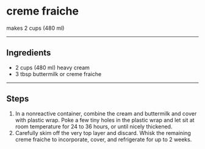 # creme fraiche

makes 2 cups (480 ml)

---

## Ingredients

* 2 cups (480 ml) heavy cream
* 3 tbsp buttermilk or creme fraiche

---

## Steps

1.  In a nonreactive container, combine the cream and buttermilk and cover with  plastic wrap. Poke a few tiny holes in the plastic wrap and let sit at room temperature for 24 to 36 hours, or until nicely thickened.
2.  Carefully skim off the very top layer and discard. Whisk the remaining creme fraiche to incorporate, cover, and refrigerate for up to 2 weeks.